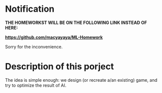 # Notification

**THE HOMEWORKST WILL BE ON THE FOLLOWING LINK INSTEAD OF HERE:**

**https://github.com/macyayaya/ML-Homework**

Sorry for the inconvenience.

# Description of this porject

The idea is simple enough: we design (or recreate a/an existing) game, and try to optimize the result of AI.